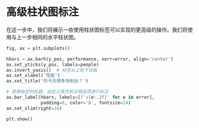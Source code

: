 # 高级柱状图标注

在这一步中，我们将展示一些使用柱状图标签可以实现的更高级的操作。我们将使用与上一步相同的水平柱状图。

```python
fig, ax = plt.subplots()

hbars = ax.barh(y_pos, performance, xerr=error, align='center')
ax.set_yticks(y_pos, labels=people)
ax.invert_yaxis()  # 标签从上到下读取
ax.set_xlabel('性能')
ax.set_title('你今天想多快到达？')

# 使用给定的标题、自定义填充和注释选项进行标注
ax.bar_label(hbars, labels=[f'±{e:.2f}' for e in error],
             padding=8, color='b', fontsize=14)
ax.set_xlim(right=16)

plt.show()
```
